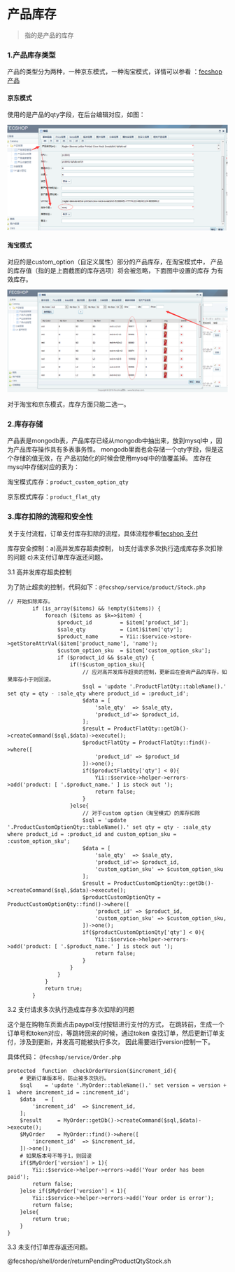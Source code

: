 产品库存
==========

> 指的是产品的库存


### 1.产品库存类型

产品的类型分为两种，一种京东模式，一种淘宝模式，详情可以参看
：[fecshop产品](fecshop_product.md)

#### 京东模式

使用的是产品的qty字段，在后台编辑对应，如图：

![jd](images/a211.png)

#### 淘宝模式

对应的是custom_option（自定义属性）部分的产品库存，在淘宝模式中，
产品的库存值（指的是上面截图的库存选项）将会被忽略，下面图中设置的库存
为有效库存。


![tb](images/a222.png)

对于淘宝和京东模式，库存方面只能二选一。

### 2.库存存储

产品表是mongodb表，产品库存已经从mongodb中抽出来，放到mysql中
，因为产品库存操作具有多表事务性。
mongodb里面也会存储一个qty字段，但是这个存储的值无效，在
产品初始化的时候会使用mysql中的值覆盖掉。
库存在mysql中存储对应的表为：

淘宝模式库存：`product_custom_option_qty`

京东模式库存：`product_flat_qty`

### 3.库存扣除的流程和安全性

关于支付流程，订单支付库存扣除的流程，具体流程参看[fecshop 支付](fecshop_payment_method.md)


库存安全控制：a)高并发库存超卖控制， b)支付请求多次执行造成库存多次扣除的问题  c)未支付订单库存返还问题。

3.1 高并发库存超卖控制

为了防止超卖的控制，代码如下：`@fecshop/service/product/Stock.php`

```
// 开始扣除库存。
        if (is_array($items) && !empty($items)) {
            foreach ($items as $k=>$item) {
                $product_id         = $item['product_id'];
                $sale_qty           = (int)$item['qty'];
                $product_name       = Yii::$service->store->getStoreAttrVal($item['product_name'], 'name');
                $custom_option_sku  = $item['custom_option_sku'];
                if ($product_id && $sale_qty) {
                    if(!$custom_option_sku){
                        // 应对高并发库存超卖的控制，更新后在查询产品的库存，如果库存小于则回滚。
                        $sql = 'update '.ProductFlatQty::tableName().' set qty = qty - :sale_qty where product_id = :product_id';
                        $data = [
                            'sale_qty'  => $sale_qty,
                            'product_id'=> $product_id,
                        ];
                        $result = ProductFlatQty::getDb()->createCommand($sql,$data)->execute();
                        $productFlatQty = ProductFlatQty::find()->where([
                            'product_id' => $product_id
                        ])->one();
                        if($productFlatQty['qty'] < 0){
                            Yii::$service->helper->errors->add('product: [ '.$product_name.' ] is stock out ');
                            return false;
                        }
                    }else{
                        // 对于custom option（淘宝模式）的库存扣除
                        $sql = 'update '.ProductCustomOptionQty::tableName().' set qty = qty - :sale_qty where product_id = :product_id and custom_option_sku = :custom_option_sku';
                        $data = [
                            'sale_qty'  => $sale_qty,
                            'product_id'=> $product_id,
                            'custom_option_sku' => $custom_option_sku
                        ];
                        $result = ProductCustomOptionQty::getDb()->createCommand($sql,$data)->execute();
                        $productCustomOptionQty = ProductCustomOptionQty::find()->where([
                            'product_id' => $product_id,
                            'custom_option_sku' => $custom_option_sku,
                        ])->one();
                        if($productCustomOptionQty['qty'] < 0){
                            Yii::$service->helper->errors->add('product: [ '.$product_name.' ] is stock out ');
                            return false;
                        }
                    }
                }
            }
            return true;
        }

```

3.2 支付请求多次执行造成库存多次扣除的问题

这个是在购物车页面点击paypal支付按钮进行支付的方式，
在跳转前，生成一个订单号和token对应，等跳转回来的时候，通过token
查找订单，然后更新订单支付，涉及到更新，并发高可能被执行多次，
因此需要进行version控制一下。

具体代码： `@fecshop/service/Order.php`

```
protected  function  checkOrderVersion($increment_id){
    # 更新订单版本号，防止被多次执行。
    $sql    = 'update '.MyOrder::tableName().' set version = version + 1  where increment_id = :increment_id';
    $data   = [
        'increment_id'  => $increment_id,
    ];
    $result     = MyOrder::getDb()->createCommand($sql,$data)->execute();
    $MyOrder    = MyOrder::find()->where([
        'increment_id'  => $increment_id,
    ])->one();
    # 如果版本号不等于1，则回滚
    if($MyOrder['version'] > 1){
        Yii::$service->helper->errors->add('Your order has been paid');
        return false;
    }else if($MyOrder['version'] < 1){
        Yii::$service->helper->errors->add('Your order is error');
        return false;
    }else{
        return true;
    }
}
```

3.3 未支付订单库存返还问题。

@fecshop/shell/order/returnPendingProductQtyStock.sh




